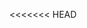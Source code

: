 <<<<<<< HEAD
<!--
	README for: my-portfolio
	Framework: React + Vite + Tailwind
	Author: yuvarajpanditrathod (repo owner)
	# Yuvaraj — Developer Portfolio

	A simple, fast, single-page developer portfolio built with React + Vite and styled with Tailwind CSS. This repo contains the source for the site (Hero, About, Skills, Experience, Projects, Contact, Footer) and an automated Pages deploy workflow.

	Live demo: (paste your GitHub Pages URL here after first deploy)

	---

	## Quick start (Windows PowerShell)

	Open PowerShell in the repository root (`d:\Portfolio\my-portfolio`) and run:

	```powershell
	npm install
	npm run dev      # start development server with HMR
	npm run build    # production build -> creates `dist/`
	npm run preview  # preview production build locally
	```

	If you prefer `pnpm` or `yarn`, use the equivalent commands.

	---

	## Clear view — where to edit

	Core source locations:

	- `src/components/` — main UI sections (Navbar, Hero, About, Skills, Experience, Projects, Contact, Footer)
	- `src/assets/` — images and `Yuvaraj-Resume.pdf`
	- `src/contexts/ThemeContext.jsx` — dark/light theme provider
	- `src/main.jsx` and `src/App.jsx` — app bootstrap and composition
	- `vite.config.js`, `tailwind.config.js` — build and styling configs

	Render order (page layout): Navbar → Hero → About → Skills → Experience → Projects → Contact → Footer

	---

	## Deployment (GitHub Pages)

	- This repo includes a workflow that builds and deploys the `dist/` folder to GitHub Pages on pushes to `main`.
	- Important: the app must use correct base paths so assets load from the Pages subpath. `vite.config.js` already contains `base: '/Portfolio/'` for this repository. If you deploy to a custom domain, update/remove `base` accordingly.
	- After pushing to `main`, check Actions → Deploy static content to Pages. When the run completes you should see the Pages URL in the workflow output or in Settings → Pages.

	---

	## Quick customization checklist

	1. Edit text or project entries under `src/components/Projects.jsx`.
	2. Replace images and resume in `src/assets/`.
	3. Update colors or fonts in `tailwind.config.js`.

	---

	## Troubleshooting

	- If CSS or JS return 404 on the published site, ensure `vite.config.js`'s `base` matches your Pages path (e.g., `/Portfolio/`).
	- If `npm ci` or `npm install` fails on Windows with EPERM errors for native binaries, close editors/terminals using the project and retry; removing `node_modules` and `package-lock.json` and running `npm install` can help.

	---

	## Contact & license

	- Author: Yuvaraj
	- Resume: `src/assets/Yuvaraj-Resume.pdf`
	- License: add your preferred license (e.g., MIT) or "All rights reserved".

	---

	If you want, I can add:

	- A Pages status badge to the README
	- A GitHub Actions step to run lint/tests before deploy
	- SEO meta tags and Open Graph tags in `index.html`

	Tell me which and I will implement it.
```

